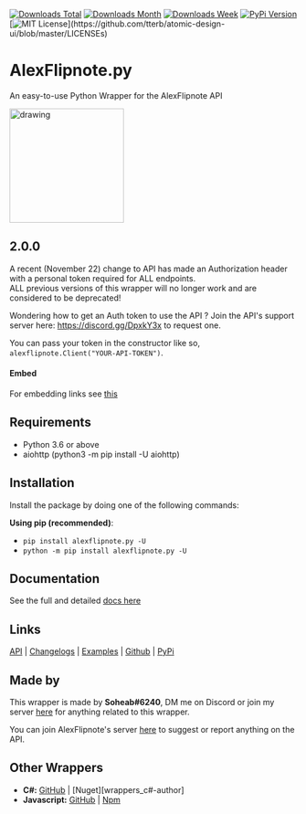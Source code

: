 [![Downloads Total](https://pepy.tech/badge/alexflipnote-py)](https://pepy.tech/project/alexflipnote-py)
[![Downloads Month](https://pepy.tech/badge/alexflipnote-py/month)](https://pepy.tech/project/alexflipnote-py)
[![Downloads Week](https://pepy.tech/badge/alexflipnote-py/week)](https://pepy.tech/project/alexflipnote-py)
[![PyPi Version](https://img.shields.io/pypi/v/alexflipnote.py.svg)](https://pypi.python.org/pypi/alexflipnote.py/)
[![MIT License](https://img.shields.io/apm/l/atomic-design-ui.svg?)](https://github.com/tterb/atomic-design-ui/blob/master/LICENSEs)

# AlexFlipnote.py

An easy-to-use Python Wrapper for the AlexFlipnote API

<img src="https://alexflipnote.dev/branding/assets/avatar.png" alt="drawing" width="200"/>

## 2.0.0

A recent (November 22) change to API has made an Authorization header with a personal token required for ALL
endpoints. \
ALL previous versions of this wrapper will no longer work and are considered to be deprecated!

Wondering how to get an Auth token to use the API ? Join the API's support server here: https://discord.gg/DpxkY3x to
request one.

You can pass your token in the constructor like so, `alexflipnote.Client("YOUR-API-TOKEN")`.

#### Embed

For embedding links see [this][embed_example]

## Requirements

- Python 3.6 or above
- aiohttp (python3 -m pip install -U aiohttp)

## Installation

Install the package by doing one of the following commands:

**Using pip (recommended)**:

- `pip install alexflipnote.py -U`
- `python -m pip install alexflipnote.py -U`

## Documentation

See the full and detailed [docs here][docs]

## Links

[API][base_url] | [Changelogs][changelog] | [Examples][examples] | [Github][github] | [PyPi][pypi]

## Made by

This wrapper is made by **Soheab#6240**, DM me on Discord or join my server [here][discord_mine] for anything related to
this wrapper.

You can join AlexFlipnote's server [here][discord_alexflipnote] to suggest or report anything on the API.

## Other Wrappers

- **C#:** [GitHub][wrappers_c#-github] | [Nuget][wrappers_c#-author]
- **Javascript:** [GitHub][wrappers_js-github] | [Npm][wrapper_js-npm]

[docs]: https://github.com/Soheab/alexflipnote.py/blob/master/docs.md

[changelog]: https://github.com/Soheab/alexflipnote.py/blob/master/changelog.md

[examples]: https://github.com/Soheab/alexflipnote.py/blob/master/docs.md#examples

[embed_example]: https://github.com/Soheab/alexflipnote.py/blob/master/docs.md#embed

[base_url]: https://api.alexflipnote.dev

[github]: https://github.com/Soheab/alexflipnote.py

[pypi]: https://pypi.org/project/alexflipnote.py/

[discord_alexflipnote]: https://discord.gg/DpxkY3x

[discord_mine]: https://discord.gg/yCzcfju

[wrappers_c#-github]: https://github.com/VACEfron/AlexFlipnote.NET

[wrappers_c#-nuget]: https://www.nuget.org/packages/AlexFlipnote.NET/

[wrappers_js-github]: https://github.com/HarutoHiroki/alexflipnote.js

[wrapper_js-npm]: https://www.npmjs.com/package/alexflipnote.js
